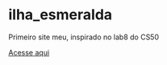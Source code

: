 # ilha_esmeralda
 Primeiro site meu, inspirado no lab8 do CS50

[Acesse aqui](https://danilo-xaxa.github.io/ilha_esmeralda/)
